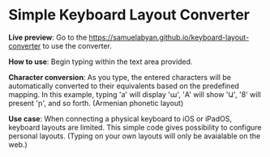 # Simple Keyboard Layout Converter

**Live preview**: Go to the https://samuelabyan.github.io/keyboard-layout-converter to use the converter.

**How to use**: Begin typing within the text area provided.

**Character conversion**: As you type, the entered characters will be automatically converted to their equivalents based on the predefined mapping. In this example, typing 'a' will display 'ա', 'A' will show 'Ա', '8' will present 'ր', and so forth. (Armenian phonetic layout)

**Use case**: When connecting a physical keyboard to iOS or iPadOS, keyboard layouts are limited. This simple code gives possibility to configure personal layouts. (Typing on your own layouts will only be avaialable on the web.)
